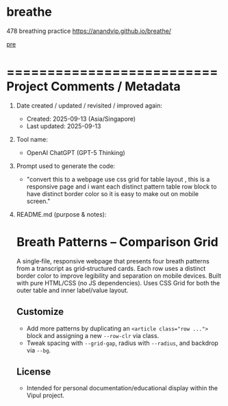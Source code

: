 # breathe
 478 breathing practice
https://anandvip.github.io/breathe/



[pre](https://projects.invisionapp.com/static-signed/live-embed/29415417/384913378/2/latest/b6VzxIJycM3wdeCrw1ANa34gKlYEDhORCHefyPEFcsmd3qTR9nWjxht7kJYp1xHdsMXZqSFcpt933pqu025zSwlE/breathStageOne-2x.png)


  ==========================
  Project Comments / Metadata
  ==========================
  1) Date created / updated / revisited / improved again:
     - Created: 2025-09-13 (Asia/Singapore)
     - Last updated: 2025-09-13

  2) Tool name:
     - OpenAI ChatGPT (GPT-5 Thinking)

  3) Prompt used to generate the code:
     - "convert this to a webpage use css grid for table layout , this is a responsive page and i want each distinct pattern table row block to have  distinct border color so it is easy to make out on mobile screen."

  4) README.md (purpose & notes):
     # Breath Patterns – Comparison Grid
     A single‑file, responsive webpage that presents four breath patterns from a transcript as grid‑structured cards. Each row uses a distinct border color to improve legibility and separation on mobile devices. Built with pure HTML/CSS (no JS dependencies). Uses CSS Grid for both the outer table and inner label/value layout.

     ## Customize
     - Add more patterns by duplicating an `<article class="row ...">` block and assigning a new `--row-clr` via class.
     - Tweak spacing with `--grid-gap`, radius with `--radius`, and backdrop via `--bg`.

     ## License
     - Intended for personal documentation/educational display within the Vipul project.

